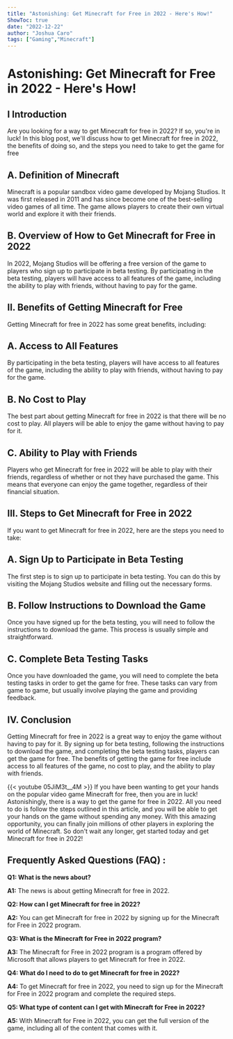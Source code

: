 ```yaml
---
title: "Astonishing: Get Minecraft for Free in 2022 - Here's How!"
ShowToc: true 
date: "2022-12-22"
author: "Joshua Caro" 
tags: ["Gaming","Minecraft"]
---
```

# Astonishing: Get Minecraft for Free in 2022 - Here's How!

## I Introduction
Are you looking for a way to get Minecraft for free in 2022? If so, you're in luck! In this blog post, we'll discuss how to get Minecraft for free in 2022, the benefits of doing so, and the steps you need to take to get the game for free 

## A. Definition of Minecraft
Minecraft is a popular sandbox video game developed by Mojang Studios. It was first released in 2011 and has since become one of the best-selling video games of all time. The game allows players to create their own virtual world and explore it with their friends.

## B. Overview of How to Get Minecraft for Free in 2022
In 2022, Mojang Studios will be offering a free version of the game to players who sign up to participate in beta testing. By participating in the beta testing, players will have access to all features of the game, including the ability to play with friends, without having to pay for the game.

## II. Benefits of Getting Minecraft for Free
Getting Minecraft for free in 2022 has some great benefits, including:

## A. Access to All Features
By participating in the beta testing, players will have access to all features of the game, including the ability to play with friends, without having to pay for the game.

## B. No Cost to Play
The best part about getting Minecraft for free in 2022 is that there will be no cost to play. All players will be able to enjoy the game without having to pay for it.

## C. Ability to Play with Friends
Players who get Minecraft for free in 2022 will be able to play with their friends, regardless of whether or not they have purchased the game. This means that everyone can enjoy the game together, regardless of their financial situation.

## III. Steps to Get Minecraft for Free in 2022
If you want to get Minecraft for free in 2022, here are the steps you need to take:

## A. Sign Up to Participate in Beta Testing
The first step is to sign up to participate in beta testing. You can do this by visiting the Mojang Studios website and filling out the necessary forms.

## B. Follow Instructions to Download the Game
Once you have signed up for the beta testing, you will need to follow the instructions to download the game. This process is usually simple and straightforward.

## C. Complete Beta Testing Tasks
Once you have downloaded the game, you will need to complete the beta testing tasks in order to get the game for free. These tasks can vary from game to game, but usually involve playing the game and providing feedback.

## IV. Conclusion
Getting Minecraft for free in 2022 is a great way to enjoy the game without having to pay for it. By signing up for beta testing, following the instructions to download the game, and completing the beta testing tasks, players can get the game for free. The benefits of getting the game for free include access to all features of the game, no cost to play, and the ability to play with friends.

{{< youtube 05JiM3t__4M >}} 
If you have been wanting to get your hands on the popular video game Minecraft for free, then you are in luck! Astonishingly, there is a way to get the game for free in 2022. All you need to do is follow the steps outlined in this article, and you will be able to get your hands on the game without spending any money. With this amazing opportunity, you can finally join millions of other players in exploring the world of Minecraft. So don't wait any longer, get started today and get Minecraft for free in 2022!

## Frequently Asked Questions (FAQ) :
**Q1: What is the news about?**

**A1:** The news is about getting Minecraft for free in 2022.

**Q2: How can I get Minecraft for free in 2022?**

**A2:** You can get Minecraft for free in 2022 by signing up for the Minecraft for Free in 2022 program.

**Q3: What is the Minecraft for Free in 2022 program?**

**A3:** The Minecraft for Free in 2022 program is a program offered by Microsoft that allows players to get Minecraft for free in 2022.

**Q4: What do I need to do to get Minecraft for free in 2022?**

**A4:** To get Minecraft for free in 2022, you need to sign up for the Minecraft for Free in 2022 program and complete the required steps.

**Q5: What type of content can I get with Minecraft for Free in 2022?**

**A5:** With Minecraft for Free in 2022, you can get the full version of the game, including all of the content that comes with it.



